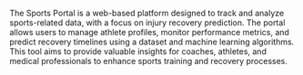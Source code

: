 The Sports Portal is a web-based platform designed to track and analyze sports-related data, with a focus on injury recovery prediction. The portal allows users to manage athlete profiles, monitor performance metrics, and predict recovery timelines using a dataset and machine learning algorithms. This tool aims to provide valuable insights for coaches, athletes, and medical professionals to enhance sports training and recovery processes.
